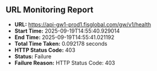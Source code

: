 ## URL Monitoring Report

- **URL:** https://api-gw1-prod1.fisglobal.com/gw/v1/health
- **Start Time:** 2025-09-19T14:55:40.929014
- **End Time:** 2025-09-19T14:55:41.021192
- **Total Time Taken:** 0.092178 seconds
- **HTTP Status Code:** 403
- **Status:** Failure
- **Failure Reason:** HTTP Status Code: 403
